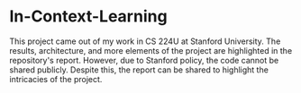 # In-Context-Learning

This project came out of my work in CS 224U at Stanford University. The results, architecture, and more elements of the project are highlighted in the repository's report. However, due to Stanford policy, the code cannot be shared publicly. Despite this, the report can be shared to highlight the intricacies of the project.
